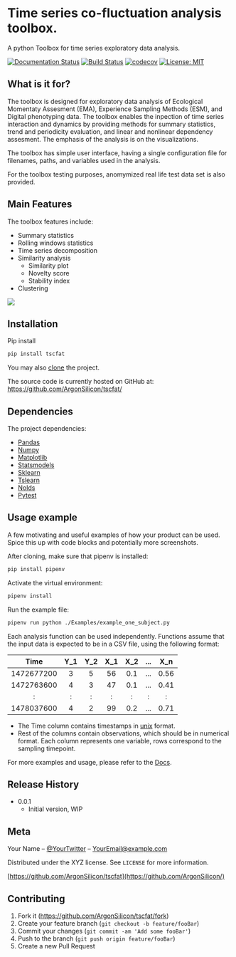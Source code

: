 # Time series co-fluctuation analysis toolbox.
A python Toolbox for time series exploratory data analysis.

[![Documentation Status](https://readthedocs.org/projects/tscfat/badge/?version=latest)](https://tscfat.readthedocs.io/en/latest/)
[![Build Status](https://travis-ci.org/kevchn/travis-ci-pytest.svg?branch=master)](https://travis-ci.org/kevchn/travis-ci-pytest)
[![codecov](https://codecov.io/gh/ArgonSilicon/tscfat/branch/master/graph/badge.svg?token=6OG1W7LQPM)](https://codecov.io/gh/ArgonSilicon/tscfat)
[![License: MIT](https://img.shields.io/badge/License-MIT-yellow.svg)](https://opensource.org/licenses/MIT)

## What is it for?
The toolbox is designed for exploratory data analysis of Ecological Momentaty Assesment (EMA), Experience Sampling Methods (ESM), and Digital phenotyping data. The toolbox enables the inpection of time series interaction and dynamics by providing methods for summary statistics, trend and periodicity evaluation, and linear and nonlinear dependency assesment. The emphasis of the analysis is on the visualizations. 

The toolbox has simple user interface, having a single configuration file for filenames, paths, and variables used in the analysis.

For the toolbox testing purposes, anomymized real life test data set is also provided.

## Main Features
The toolbox features include:
* Summary statistics
* Rolling windows statistics
* Time series decomposition
* Similarity analysis
   * Similarity plot
   * Novelty score
   * Stability index
* Clustering

![](header.png)

## Installation

Pip install

```sh
pip install tscfat
```

You may also [clone](https://docs.github.com/en/github/creating-cloning-and-archiving-repositories/cloning-a-repository) the project.

The source code is currently hosted on GitHub at: <https://github.com/ArgonSilicon/tscfat/>


<!--
OS X & Linux:

```sh
pip install tscfat


Windows:

```sh
pip install tscfat
```
-->

## Dependencies
The project dependencies:
* [Pandas][pandas] 
* [Numpy][numpy]
* [Matplotlib][matplotlib]
* [Statsmodels][statsmodels]
* [Sklearn][sklearn]
* [Tslearn][tslearn]
* [Nolds][nolds]
* [Pytest][pytest]



## Usage example

A few motivating and useful examples of how your product can be used. Spice this up with code blocks and potentially more screenshots.

After cloning, make sure that pipenv is installed:
```sh
pip install pipenv
```
Activate the virtual environment:
```sh
pipenv install 
```
Run the example file:
```sh
pipenv run python ./Examples/example_one_subject.py
```
Each analysis function can be used independently. Functions assume that the input data is expected to be in a CSV file, using the following format:

| Time          | Y_1   | Y_2   | X_1   | X_2   | ...   | X_n   |
| :-----------: |:-----:|:-----:|:-----:|:-----:|:-----:|:-----:|
| 1472677200    |  3    | 5     | 56    |  0.1  | ...   | 0.56  |
| 1472763600    |  4    | 3     | 47    |  0.1  | ...   | 0.41  |
|   :           |  :    | :     |  :    |  :    | :     |   :   |
| 1478037600    |  4    | 2     | 99    |  0.2  | ...   | 0.71  |

* The Time column contains timestamps in [unix][unix] format.
* Rest of the columns contain observations, which should be in numerical format. Each column represents one variable, rows correspond to the sampling timepoint. 

For more examples and usage, please refer to the [Docs][docs].
<!--
## Development setup

Describe how to install all development dependencies and how to run an automated test-suite of some kind. Potentially do this for multiple platforms.

```sh
make install
npm test
```
-->

## Release History

* 0.0.1
    * Initial version, WIP

## Meta

Your Name – [@YourTwitter](https://twitter.com/dbader_org) – YourEmail@example.com

Distributed under the XYZ license. See ``LICENSE`` for more information.

[https://github.com/ArgonSilicon/tscfat](https://github.com/ArgonSilicon/)

## Contributing

1. Fork it (<https://github.com/ArgonSilicon/tscfat/fork>)
2. Create your feature branch (`git checkout -b feature/fooBar`)
3. Commit your changes (`git commit -am 'Add some fooBar'`)
4. Push to the branch (`git push origin feature/fooBar`)
5. Create a new Pull Request

<!-- Markdown link & img dfn's 
[npm-image]: https://img.shields.io/npm/v/datadog-metrics.svg?style=flat-square
[npm-url]: https://npmjs.org/package/datadog-metrics
[npm-downloads]: https://img.shields.io/npm/dm/datadog-metrics.svg?style=flat-square
[travis-image]: https://img.shields.io/travis/dbader/node-datadog-metrics/master.svg?style=flat-square
[travis-url]: https://travis-ci.org/dbader/node-datadog-metrics -->
[docs]: https://tscfat.readthedocs.io/en/latest/index.html
[unix]: https://en.wikipedia.org/wiki/Unix_time
[pandas]: https://pandas.pydata.org/
[numpy]: https://numpy.org/
[matplotlib]: https://matplotlib.org/
[statsmodels]: https://www.statsmodels.org/stable/index.html
[sklearn]: https://scikit-learn.org/stable/
[tslearn]: https://tslearn.readthedocs.io/en/stable/
[nolds]: https://pypi.org/project/nolds/
[pytest]: https://docs.pytest.org/en/stable/

